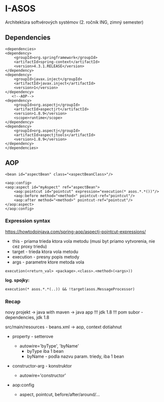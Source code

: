 # I-ASOS

Architektúra softvérových systémov (2. ročník ING, zimný semester)

## Dependencies

```
<dependencies>
<dependency>
    <groupId>org.springframework</groupId>
    <artifactId>spring-context</artifactId>
    <version>4.3.1.RELEASE</version>
</dependency>
<dependency>
    <groupId>javax.inject</groupId>
    <artifactId>javax.inject</artifactId>
    <version>1</version>
</dependency>
   <!--AOP-->
<dependency>
    <groupId>org.aspectj</groupId>
    <artifactId>aspectjrt</artifactId>
    <version>1.8.9</version>
    <scope>runtime</scope>
</dependency>
<dependency>
    <groupId>org.aspectj</groupId>
    <artifactId>aspectjtools</artifactId>
    <version>1.8.9</version>
</dependency>
</dependencies>
```

## AOP

```
<bean id="aspectBean" class="<aspectBeanClass>"/>

<aop:config>
<aop:aspect id="myAspect" ref="aspectBean">
    <aop:pointcut id="pointcut" expression="execution(* asos.*.*())"/>
    <aop:before method="<method>" pointcut-ref="pointcut"/>
    <aop:after method="<method>" pointcut-ref="pointcut"/>
</aop:aspect>
</aop:config>
```

### Expression syntax

https://howtodoinjava.com/spring-aop/aspectj-pointcut-expressions/

* this - priama trieda ktora vola metodu (musi byt priamo vytvorenia, nie cez proxy triedu)
* target - trieda ktora vola metodu 
* execution - presny popis metody
* args - parametre ktore metoda vola

```
execution(<return_val> <package>.<class>.<method>(<args>))
```

<b>log. spojky:</b>

```
execution(* asos.*.*(..)) && !target(asos.MessageProcessor)
```

### Recap

novy projekt -> java with maven -> java app
!!! jdk 1.8
!!! pom subor - dependencies, jdk 1.8

src/main/resources - beans.xml  -> aop, context dotiahnut

* property - setterove
    * autowire='byType', 'byName'
        * byType iba 1 bean
        * byName - podla nazvu param. triedy, iba 1 bean

* constructor-arg - konstruktor
    * autowire='constructor'

* aop:config
    * aspect, pointcut, before/after/around/...